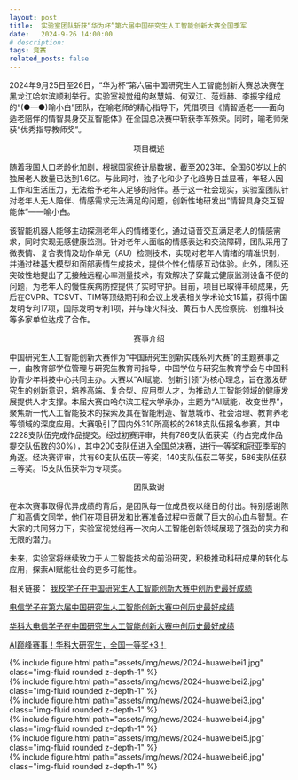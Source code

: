 ```yaml
---
layout: post
title:  实验室团队斩获“华为杯”第六届中国研究生人工智能创新大赛全国季军
date:   2024-9-26 14:00:00
# description:
tags: 竞赛
related_posts: false
---
```


2024年9月25日至26日，“华为杯”第六届中国研究生人工智能创新大赛总决赛在黑龙江哈尔滨顺利举行。实验室视觉组的赵慧娟、何双江、范烜赫、李振宇组成的“(●—●)喻小白”团队，在喻老师的精心指导下，凭借项目《情智适老——面向适老陪伴的情智具身交互智能体》在全国总决赛中斩获季军殊荣。同时，喻老师荣获“优秀指导教师奖”。

<div style="text-align: center;">
项目概述
</div>

随着我国人口老龄化加剧，根据国家统计局数据，截至2023年，全国60岁以上的独居老人数量已达到1.6亿。与此同时，独子化和少子化趋势日益显著，年轻人因工作和生活压力，无法给予老年人足够的陪伴。基于这一社会现实，实验室团队针对老年人无人陪伴、情感需求无法满足的问题，创新性地研发出“情智具身交互智能体”——喻小白。

该智能机器人能够主动探测老年人的情绪变化，通过语音交互满足老人的情感需求，同时实现无感健康监测。针对老年人面临的情感表达和交流障碍，团队采用了微表情、复合表情及动作单元（AU）检测技术，实现对老年人情绪的精准识别，并通过硅基大模型和面部表情生成技术，提供个性化情感互动体验。此外，团队还突破性地提出了无接触远程心率测量技术，有效解决了穿戴式健康监测设备不便的问题，为老年人的慢性疾病防控提供了实时守护。目前，项目已取得丰硕成果，先后在CVPR、TCSVT、TIM等顶级期刊和会议上发表相关学术论文15篇，获得中国发明专利17项，国际发明专利1项，并与烽火科技、黄石市人民检察院、创维科技等多家单位达成了合作。

<div style="text-align: center;">
赛事介绍
</div>

中国研究生人工智能创新大赛作为“中国研究生创新实践系列大赛”的主题赛事之一，由教育部学位管理与研究生教育司指导，中国学位与研究生教育学会与中国科协青少年科技中心共同主办。大赛以“AI赋能、创新引领”为核心理念，旨在激发研究生的创新意识，培养高端、复合型、应用型人才，为推动人工智能领域的健康发展提供人才支撑。本届大赛由哈尔滨工程大学承办，主题为“AI赋能，改变世界”，聚焦新一代人工智能技术的探索及其在智能制造、智慧城市、社会治理、教育养老等领域的深度应用。大赛吸引了国内外310所高校的2618支队伍报名参赛，其中2228支队伍完成作品提交。经过初赛评审，共有786支队伍获奖（约占完成作品提交队伍数的30%），其中200支队伍进入全国总决赛，进行一等奖和冠亚季军的角逐。经决赛评审，共有60支队伍获一等奖，140支队伍获二等奖，586支队伍获三等奖。15支队伍获华为专项奖。
<div style="text-align: center;">
团队致谢
</div>

在本次赛事取得优异成绩的背后，是团队每一位成员夜以继日的付出。特别感谢陈广和高倩文同学，他们在项目研发和比赛准备过程中贡献了巨大的心血与智慧。在大家的共同努力下，实验室视觉组再一次向人工智能创新领域展现了强劲的实力和无限的潜力。

未来，实验室将继续致力于人工智能技术的前沿研究，积极推动科研成果的转化与应用，探索AI赋能社会的更多可能性。



相关链接：
[我校学子在中国研究生人工智能创新大赛中创历史最好成绩](https://news.hust.edu.cn/info/1003/53540.htm)

[电信学子在第六届中国研究生人工智能创新大赛中创历史最好成绩](https://eic.hust.edu.cn/info/1196/7945.htm)

[华科大电信学子在中国研究生人工智能创新大赛中创历史最好成绩](https://mp.weixin.qq.com/s/kSajoJ1q6vATVhZ42SnGGA)

[AI巅峰赛事！华科大研究生，全国一等奖+3！](https://mp.weixin.qq.com/s/G2rvJZ5Nz6QAoDZlK6o2iA)

<div class="row mt-3">
    <div class="col-sm mt-3 mt-md-0">
        {% include figure.html path="assets/img/news/2024-huaweibei1.jpg" class="img-fluid rounded z-depth-1" %}
    </div>
</div>

<div class="row mt-3">
    <div class="col-sm mt-3 mt-md-0">
        {% include figure.html path="assets/img/news/2024-huaweibei2.jpg" class="img-fluid rounded z-depth-1" %}
    </div>
</div>

<div class="row mt-3">
    <div class="col-sm mt-3 mt-md-0">
        {% include figure.html path="assets/img/news/2024-huaweibei3.jpg" class="img-fluid rounded z-depth-1" %}
    </div>
</div>

<div class="row mt-3">
    <div class="col-sm mt-3 mt-md-0">
        {% include figure.html path="assets/img/news/2024-huaweibei4.jpg" class="img-fluid rounded z-depth-1" %}
    </div>
</div>

<div class="row mt-3">
    <div class="col-sm mt-3 mt-md-0">
        {% include figure.html path="assets/img/news/2024-huaweibei5.jpg" class="img-fluid rounded z-depth-1" %}
    </div>
</div>

<div class="row mt-3">
    <div class="col-sm mt-3 mt-md-0">
        {% include figure.html path="assets/img/news/2024-huaweibei6.jpg" class="img-fluid rounded z-depth-1" %}
    </div>
</div>